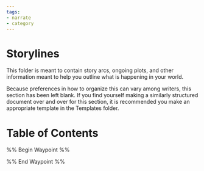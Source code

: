 ```yaml
---
tags:
- narrate
- category
---
```

# Storylines
This folder is meant to contain story arcs, ongoing plots, and other information meant to help you outline what is happening in your world.

Because preferences in how to organize this can vary among writers, this section has been left blank. If you find yourself making a similarly structured document over and over for this section, it is recommended you make an appropriate template in the Templates folder.
# Table of Contents
%% Begin Waypoint %%


%% End Waypoint %%
